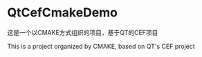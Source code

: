 # QtCefCmakeDemo

这是一个以CMAKE方式组织的项目，基于QT的CEF项目

This is a project organized by CMAKE, based on QT's CEF project